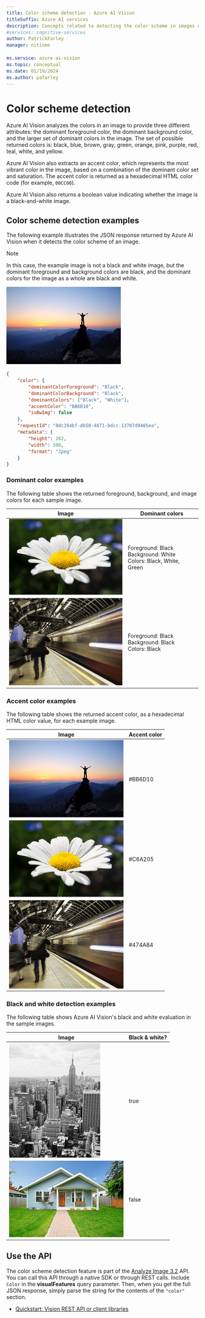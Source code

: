 ```yaml
---
title: Color scheme detection - Azure AI Vision
titleSuffix: Azure AI services
description: Concepts related to detecting the color scheme in images using the Azure AI Vision API.
#services: cognitive-services
author: PatrickFarley
manager: nitinme

ms.service: azure-ai-vision
ms.topic: conceptual
ms.date: 01/19/2024
ms.author: pafarley
---
```


# Color scheme detection

Azure AI Vision analyzes the colors in an image to provide three different attributes: the dominant foreground color, the dominant background color, and the larger set of dominant colors in the image. The set of possible returned colors is: black, blue, brown, gray, green, orange, pink, purple, red, teal, white, and yellow.

Azure AI Vision also extracts an accent color, which represents the most vibrant color in the image, based on a combination of the dominant color set and saturation. The accent color is returned as a hexadecimal HTML color code (for example, `00CC00`).

Azure AI Vision also returns a boolean value indicating whether the image is a black-and-white image.

## Color scheme detection examples

The following example illustrates the JSON response returned by Azure AI Vision when it detects the color scheme of an image. 

> [!NOTE]
> In this case, the example image is not a black and white image, but the dominant foreground and background colors are black, and the dominant colors for the image as a whole are black and white.

![Outdoor Mountain at sunset, with a person's silhouette](./Images/mountain_vista.png)

```json
{
    "color": {
        "dominantColorForeground": "Black",
        "dominantColorBackground": "Black",
        "dominantColors": ["Black", "White"],
        "accentColor": "BB6D10",
        "isBwImg": false
    },
    "requestId": "0dc394bf-db50-4871-bdcc-13707d9405ea",
    "metadata": {
        "height": 202,
        "width": 300,
        "format": "Jpeg"
    }
}
```

### Dominant color examples

The following table shows the returned foreground, background, and image colors for each sample image.

| Image | Dominant colors |
|-------|-----------------|
|![A white flower with a green background](./Images/flower.png)| Foreground: Black<br/>Background: White<br/>Colors: Black, White, Green|
![A train running through a station](./Images/train_station.png) | Foreground: Black<br/>Background: Black<br/>Colors: Black |

### Accent color examples

 The following table shows the returned accent color, as a hexadecimal HTML color value, for each example image.

| Image | Accent color |
|-------|--------------|
|![A person standing on a mountain rock at sunset](./Images/mountain_vista.png) | #BB6D10 |
|![A white flower with a green background](./Images/flower.png) | #C6A205 |
|![A train running through a station](./Images/train_station.png) | #474A84 |

### Black and white detection examples

The following table shows Azure AI Vision's black and white evaluation in the sample images.

| Image | Black & white? |
|-------|----------------|
|![A black and white picture of buildings in Manhattan](./Images/bw_buildings.png) | true |
|![A blue house and the front yard](./Images/house_yard.png) | false |

## Use the API

The color scheme detection feature is part of the [Analyze Image 3.2](https://westcentralus.dev.cognitive.microsoft.com/docs/services/computer-vision-v3-2/operations/56f91f2e778daf14a499f21b) API. You can call this API through a native SDK or through REST calls. Include `Color` in the **visualFeatures** query parameter. Then, when you get the full JSON response, simply parse the string for the contents of the `"color"` section.

* [Quickstart: Vision REST API or client libraries](./quickstarts-sdk/image-analysis-client-library.md?pivots=programming-language-csharp)
